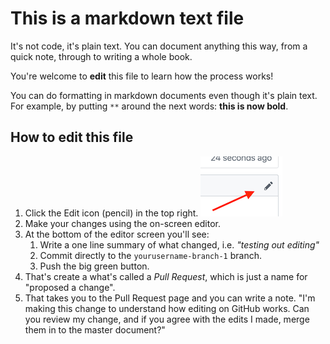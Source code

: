 # This is a markdown text file
It's not code, it's plain text. You can document anything this way, from a quick note, through to writing a whole book.

You're welcome to **edit** this file to learn how the process works!

You can do formatting in markdown documents even though it's plain text. For example, by putting `**` around the next words: **this is now bold**.

## How to edit this file

1. Click the Edit icon (pencil) in the top right. ![edit_icon.png](edit_icon.png)
2. Make your changes using the on-screen editor.
3. At the bottom of the editor screen you'll see:
    1. Write a one line summary of what changed, i.e. _"testing out editing"_
    2. Commit directly to the `yourusername-branch-1` branch.
    3. Push the big green button.
4. That's create a what's called a _Pull Request_, which is just a name for "proposed a change".
5. That takes you to the Pull Request page and you can write a note. "I'm making this change to understand how editing on GitHub works. Can you review my change, and if you agree with the edits I made, merge them in to the master document?"
